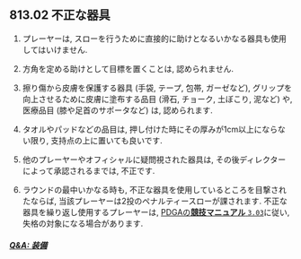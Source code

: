 ## 813.02 不正な器具

1. プレーヤーは,
スローを行うために直接的に助けとなるいかなる器具も使用してはいけません.

1. 方角を定める助けとして目標を置くことは,
認められません.

1. 擦り傷から皮膚を保護する器具
(手袋, テープ, 包帯, ガーゼなど),
グリップを向上させるために皮膚に塗布する品目
(滑石, チョーク, 土ぼこり, 泥など)
や,
医療品目
(膝や足首のサポータなど)
は,
認められます. 

1. タオルやパッドなどの品目は, 押し付けた時にその厚みが1cm以上にならない限り,
支持点の上に置いても良いです.

1. 他のプレーヤーやオフィシャルに疑問視された器具は,
その後ディレクターによって承認されるまでは,
不正です.

1. ラウンドの最中いかなる時も,
不正な器具を使用しているところを目撃されたならば,
当該プレーヤーは2投のペナルティースローが課されます.
不正な器具を繰り返し使用するプレーヤーは,
[PDGAの**競技マニュアル** `3.03`](http://www.jpdga.jp/dgcm.php)に従い,
失格の対象になる場合があります.

##### [Q&A: 装備](qa-equ)
